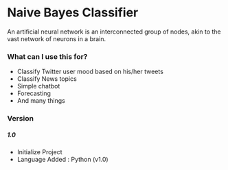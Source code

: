 # Naive Bayes Classifier

An artificial neural network is an interconnected group of nodes, akin to the vast network of neurons in a brain.

### What can I use this for?
  - Classify Twitter user mood based on his/her tweets
  - Classify News topics
  - Simple chatbot
  - Forecasting
  - And many things

### Version
##### 1.0
* Initialize Project
* Language Added : Python (v1.0)